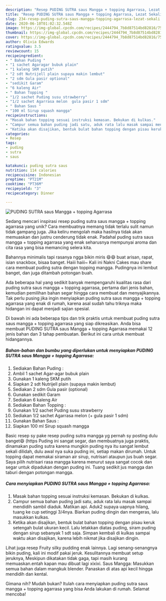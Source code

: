 ```yaml
---
description: "Resep PUDING SUTRA saus Mangga + topping Agarrasa, Lezat Sekali"
title: "Resep PUDING SUTRA saus Mangga + topping Agarrasa, Lezat Sekali"
slug: 234-resep-puding-sutra-saus-mangga-topping-agarrasa-lezat-sekali
date: 2020-06-10T01:02:32.548Z
image: https://img-global.cpcdn.com/recipes/2444794_7b8d87514bd82816/751x532cq70/puding-sutra-saus-mangga-topping-agarrasa-foto-resep-utama.jpg
thumbnail: https://img-global.cpcdn.com/recipes/2444794_7b8d87514bd82816/751x532cq70/puding-sutra-saus-mangga-topping-agarrasa-foto-resep-utama.jpg
cover: https://img-global.cpcdn.com/recipes/2444794_7b8d87514bd82816/751x532cq70/puding-sutra-saus-mangga-topping-agarrasa-foto-resep-utama.jpg
author: Olivia Edwards
ratingvalue: 3.5
reviewcount: 15
recipeingredient:
- " Bahan Puding "
- "1 sachet Agaragar bubuk plain"
- "1 kaleng SKM putih"
- "2 sdt Nutrijell plain supaya makin lembut"
- "2 sdm Gula pasir optional"
- "sedikit Garam"
- "6 kaleng Air"
- " Bahan Topping "
- "1/2 sachet Puding susu strawberry"
- "1/2 sachet Agarrasa melon  gula pasir 1 sdm"
- " Bahan Saus "
- "100 ml Sirup squash mangga"
recipeinstructions:
- "Masak bahan topping sesuai instruksi kemasan. Bekukan di kulkas."
- "Campur semua bahan puding jadi satu, aduk rata lalu masak sampai mendidih sambil diaduk. Matikan api. Aduk2 supaya uapnya hilang, tuang ke cup setinggi 3/4nya. Biarkan puding dingin dan mengeras, lalu masukkan kulkas."
- "Ketika akan disajikan, bentuk bulat bahan topping dengan pisau keruk setengah bulat ukuran kecil. Lalu letakkan diatas puding, siram puding dengan sirup sebanyak 1 sdt saja. Simpan kembali di kulkas sampai waktu akan disajikan, karena lebih nikmat jika disajikan dingin."
categories:
- Resep
tags:
- puding
- sutra
- saus

katakunci: puding sutra saus 
nutrition: 114 calories
recipecuisine: Indonesian
preptime: "PT21M"
cooktime: "PT36M"
recipeyield: "3"
recipecategory: Dinner

---
```



![PUDING SUTRA saus Mangga + topping Agarrasa](https://img-global.cpcdn.com/recipes/2444794_7b8d87514bd82816/751x532cq70/puding-sutra-saus-mangga-topping-agarrasa-foto-resep-utama.jpg)

Sedang mencari inspirasi resep puding sutra saus mangga + topping agarrasa yang unik? Cara membuatnya memang tidak terlalu sulit namun tidak gampang juga. Jika keliru mengolah maka hasilnya tidak akan memuaskan dan justru cenderung tidak enak. Padahal puding sutra saus mangga + topping agarrasa yang enak seharusnya mempunyai aroma dan cita rasa yang bisa memancing selera kita.

Bahannya minimalis tapi rasanya ngga bikin miris 😄😄 buat arisan, rapat, isian snackbox, bisaa banget. Haiii haiii~ Kali ini Nakni Cakes mau share cara membuat puding sutra dengan topping mangga. Pudingnya ini lembut banget, dan juga ditambah potongan buah.

Ada beberapa hal yang sedikit banyak mempengaruhi kualitas rasa dari puding sutra saus mangga + topping agarrasa, pertama dari jenis bahan, kemudian pemilihan bahan segar hingga cara membuat dan menyajikannya. Tak perlu pusing jika ingin menyiapkan puding sutra saus mangga + topping agarrasa yang enak di rumah, karena asal sudah tahu triknya maka hidangan ini dapat menjadi sajian spesial.


Di bawah ini ada beberapa tips dan trik praktis untuk membuat puding sutra saus mangga + topping agarrasa yang siap dikreasikan. Anda bisa membuat PUDING SUTRA saus Mangga + topping Agarrasa memakai 12 jenis bahan dan 3 tahap pembuatan. Berikut ini cara untuk membuat hidangannya.

<!--inarticleads1-->

##### Bahan-bahan dan bumbu yang diperlukan untuk menyiapkan PUDING SUTRA saus Mangga + topping Agarrasa:

1. Sediakan  Bahan Puding :
1. Ambil 1 sachet Agar-agar bubuk plain
1. Gunakan 1 kaleng SKM putih
1. Siapkan 2 sdt Nutrijell plain (supaya makin lembut)
1. Sediakan 2 sdm Gula pasir (optional)
1. Gunakan sedikit Garam
1. Sediakan 6 kaleng Air
1. Sediakan  Bahan Topping :
1. Gunakan 1/2 sachet Puding susu strawberry
1. Sediakan 1/2 sachet Agarrasa melon (+ gula pasir 1 sdm)
1. Gunakan  Bahan Saus :
1. Siapkan 100 ml Sirup squash mangga


Basic resep sy pake resep puding sutra mangga yg pernah sy posting dulu banget😄 (https Puding ini sangat segar, dan membuatnya juga praktis, dinamakan puding sutra karena mungkin puding nya itu sangat lembut sekali dilidah, dulu awal nya suka puding ini, setiap makan dirumah. Untuk topping dapat memakai siraman air sirup, nutrisari ataupun jus buah segar. Saya pilih nutrisari rasa mangga karena menurut saya sangat cocok dan segar untuk dipadukan dengan puding ini. Tuang sedikit jus mangga dan taburi dengan potongan mangga. 

<!--inarticleads2-->

##### Cara menyiapkan PUDING SUTRA saus Mangga + topping Agarrasa:

1. Masak bahan topping sesuai instruksi kemasan. Bekukan di kulkas.
1. Campur semua bahan puding jadi satu, aduk rata lalu masak sampai mendidih sambil diaduk. Matikan api. Aduk2 supaya uapnya hilang, tuang ke cup setinggi 3/4nya. Biarkan puding dingin dan mengeras, lalu masukkan kulkas.
1. Ketika akan disajikan, bentuk bulat bahan topping dengan pisau keruk setengah bulat ukuran kecil. Lalu letakkan diatas puding, siram puding dengan sirup sebanyak 1 sdt saja. Simpan kembali di kulkas sampai waktu akan disajikan, karena lebih nikmat jika disajikan dingin.


Lihat juga resep Fruity silky pudding enak lainnya. Lagi senang-senangnya bikin puding, kali ini modif pakai jeruk. Kesulitannya membuat setup jeruknya, Meskipun dikatakan tidak gaga, tapi masih kurang memuaskan.entah kapan mau dibuat lagi xixixi. Saus Mangga: Masukkan semua bahan dalam mangkuk blender. Panaskan di atas api kecil hingga mendidih dan kental. 

Gimana nih? Mudah bukan? Itulah cara menyiapkan puding sutra saus mangga + topping agarrasa yang bisa Anda lakukan di rumah. Selamat mencoba!
